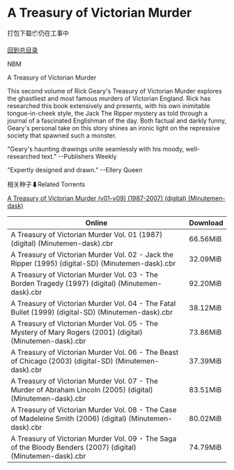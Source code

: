 # A Treasury of Victorian Murder

打包下载📦仍在工事中

[回到总目录](/Catalogs.md)

NBM

A Treasury of Victorian Murder

This second volume of Rick Geary's Treasury of Victorian Murder explores the ghastliest and most famous murders of Victorian England. Rick has researched this book extensively and presents, with his own inimitable tongue-in-cheek style, the Jack The Ripper mystery as told through a journal of a fascinated Englishman of the day. Both factual and darkly funny, Geary's personal take on this story shines an ironic light on the repressive society that spawned such a monster. 



"Geary's haunting drawings unite seamlessly with his moody, well-researched text." --Publishers Weekly



"Expertly designed and drawn." --Ellery Queen





相关种子⬇Related Torrents

[A Treasury of Victorian Murder (v01-v09) (1987-2007) (digital) (Minutemen-dask)](https://github.com/alicewish/markdown/blob/master/torrent/A-Treasury-of-Victorian-Murder--v01-v09---1987-2007---digital---Minutemen-dask.md)

Online | Download
--- | ---
A Treasury of Victorian Murder Vol. 01 (1987) (digital) (Minutemen-dask).cbr | 66.56MiB
A Treasury of Victorian Murder Vol. 02 - Jack the Ripper (1995) (digital-SD) (Minutemen-dask).cbr | 32.09MiB
A Treasury of Victorian Murder Vol. 03 - The Borden Tragedy (1997) (digital) (Minutemen-dask).cbr | 92.20MiB
A Treasury of Victorian Murder Vol. 04 - The Fatal Bullet (1999) (digital-SD) (Minutemen-dask).cbr | 38.12MiB
A Treasury of Victorian Murder Vol. 05 - The Mystery of Mary Rogers (2001) (digital) (Minutemen-dask).cbr | 73.86MiB
A Treasury of Victorian Murder Vol. 06 - The Beast of Chicago (2003) (digital-SD) (Minutemen-dask).cbr | 37.39MiB
A Treasury of Victorian Murder Vol. 07 - The Murder of Abraham Lincoln (2005) (digital) (Minutemen-dask).cbr | 83.51MiB
A Treasury of Victorian Murder Vol. 08 - The Case of Madeleine Smith (2006) (digital) (Minutemen-dask).cbr | 80.02MiB
A Treasury of Victorian Murder Vol. 09 - The Saga of the Bloody Benders (2007) (digital) (Minutemen-dask).cbr | 74.79MiB